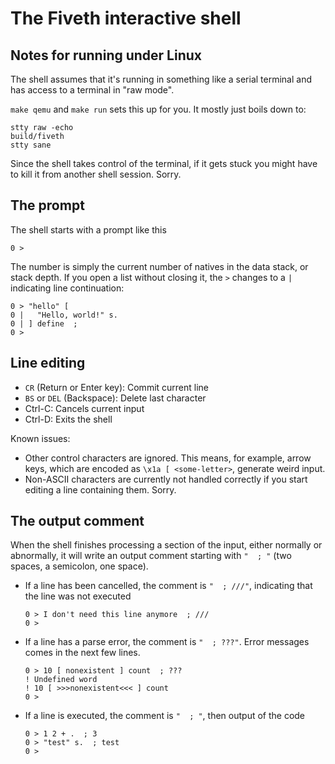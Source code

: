 # The Fiveth interactive shell

## Notes for running under Linux

The shell assumes that it's running in something like a serial terminal and has
access to a terminal in "raw mode".

`make qemu` and `make run` sets this up for you. It mostly just boils down to:

```
stty raw -echo
build/fiveth
stty sane
```

Since the shell takes control of the terminal, if it gets stuck you might have
to kill it from another shell session. Sorry.

## The prompt

The shell starts with a prompt like this

```
0 >
```

The number is simply the current number of natives in the data stack, or stack
depth. If you open a list without closing it, the `>` changes to a `|`
indicating line continuation:

```
0 > "hello" [
0 |   "Hello, world!" s.
0 | ] define  ;
0 >
```

## Line editing

- `CR` (Return or Enter key): Commit current line
- `BS` or `DEL` (Backspace): Delete last character
- Ctrl-C: Cancels current input
- Ctrl-D: Exits the shell

Known issues:

- Other control characters are ignored. This means, for example, arrow keys,
  which are encoded as `\x1a [ <some-letter>`, generate weird input.
- Non-ASCII characters are currently not handled correctly if you start editing
  a line containing them. Sorry.

## The output comment

When the shell finishes processing a section of the input, either normally or
abnormally, it will write an output comment starting with `"  ; "` (two spaces,
a semicolon, one space).

- If a line has been cancelled, the comment is `"  ; ///"`, indicating that the
  line was not executed

  ```
  0 > I don't need this line anymore  ; ///
  0 >
  ```

- If a line has a parse error, the comment is `"  ; ???"`. Error messages comes
  in the next few lines.

  ```
  0 > 10 [ nonexistent ] count  ; ???
  ! Undefined word
  ! 10 [ >>>nonexistent<<< ] count
  0 >
  ```

- If a line is executed, the comment is `"  ; "`, then output of the code

  ```
  0 > 1 2 + .  ; 3
  0 > "test" s.  ; test
  0 >
  ```
